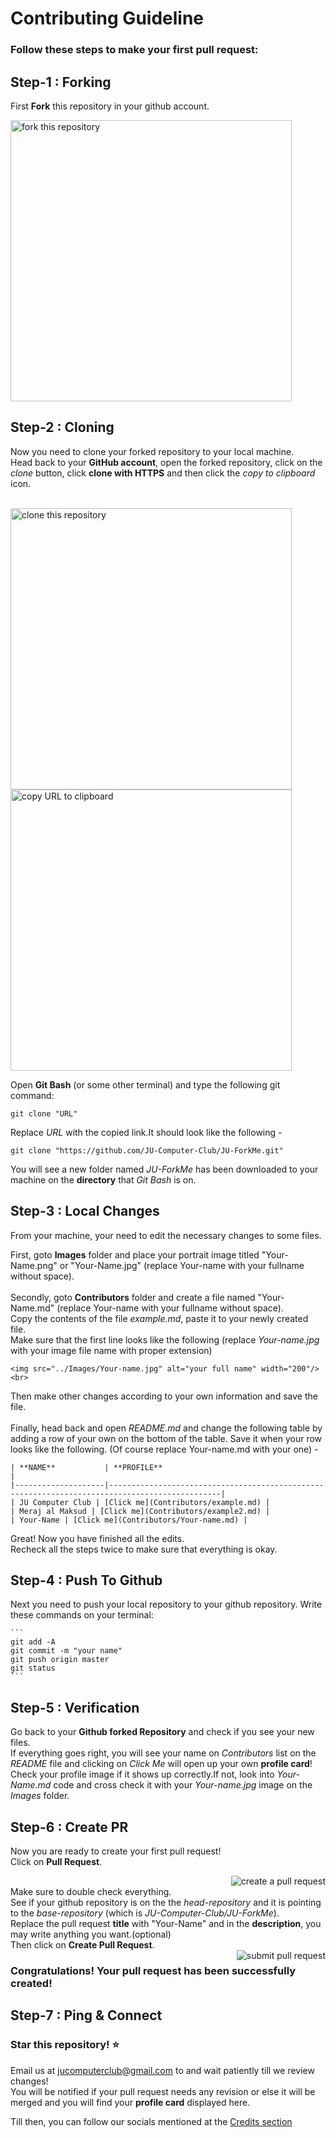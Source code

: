 #  Contributing Guideline

### Follow these steps to make your first pull request:

## Step-1 : Forking
First **Fork** this repository in your github account. 

<img width="450" src="howto/fork.png" alt="fork this repository" align="center"/>

## Step-2 : Cloning
Now you need to clone your forked repository to your local machine. <br>
Head back to your **GitHub account**, open the forked repository, click on the *clone* button, click **clone with HTTPS** and then click the *copy to clipboard* icon.

<br>
<img width="450" src="howto/clone.png" alt="clone this repository" /> <br>

<img width="450" src="howto/copy-to-clipboard.png" alt="copy URL to clipboard"/>

Open **Git Bash** (or some other terminal) and type the following git command:

```
git clone "URL"
```
Replace *URL* with the copied link.It should look like the following -
```
git clone "https://github.com/JU-Computer-Club/JU-ForkMe.git"
```
You will see a new folder named *JU-ForkMe* has been downloaded to your machine on the **directory** that *Git Bash* is on.

## Step-3 : Local Changes
From your machine, your need to edit the necessary changes to some files. <br>

First, goto **Images** folder and place your portrait image titled "Your-Name.png" or "Your-Name.jpg" (replace Your-name with your fullname without space).
<br><br>Secondly, goto **Contributors** folder and create a file named "Your-Name.md" (replace Your-name with your fullname without space).
<br> Copy the contents of the file *example.md*, paste it to your newly created file. 
<br> Make sure that the first line looks like the following (replace *Your-name.jpg* with your image file name with proper extension) 
```
<img src="../Images/Your-name.jpg" alt="your full name" width="200"/> <br>
```
Then make other changes according to your own information and save the file.
<br><br>Finally, head back and open *README.md* and change the following table by adding a row of your own on the bottom of the table. Save it when your row looks like the following. (Of course replace Your-name.md with your one) -

```
| **NAME**           | **PROFILE**                                                                                   |
|--------------------|-----------------------------------------------------------------------------------------------|
| JU Computer Club | [Click me](Contributors/example.md) |
| Meraj al Maksud | [Click me](Contributors/example2.md) |
| Your-Name | [Click me](Contributors/Your-name.md) |
```
Great! Now you have finished all the edits. <br>
Recheck all the steps twice to make sure that everything is okay. <br>

## Step-4 : Push To Github
Next you need to push your local repository to your github repository. Write these commands on your terminal:

    ```
    git add -A
    git commit -m "your name"
    git push origin master
    git status
    ```
## Step-5 : Verification
Go back to your **Github forked Repository** and check if you see your new files.<br>
If everything goes right, you will see your name on *Contributors* list on the *README* file and clicking on *Click Me* will open up your own **profile card**! <br>
Check your profile image if it shows up correctly.If not, look into *Your-Name.md* code and cross check it with your *Your-name.jpg* image on the *Images* folder. 

## Step-6 : Create PR
Now you are ready to create your first pull request! <br>
Click on **Pull Request**.

<img style="float: right;" src="howto/compare.png" alt="create a pull request" />

<br>Make sure to double check everything.
<br>See if your github repository is on the the *head-repository* and it is pointing to the *base-repository* (which is *JU-Computer-Club/JU-ForkMe*).
<br> Replace the pull request **title** with "Your-Name" and in the **description**, you may write anything you want.(optional) <br>
Then click on **Create Pull Request**. <br>
<img style="float: right;" src="howto/pull-request.png" alt="submit pull request" />

### Congratulations! Your pull request has been successfully created!

## Step-7 : Ping & Connect
### Star this repository! :star: <br>
Email us at jucomputerclub@gmail.com to and wait patiently till we review changes! <br>
You will be notified if your pull request needs any revision or else it will be merged and you will find your **profile card** displayed here.

Till then, you can follow our socials mentioned at the [Credits section](https://github.com/JU-Computer-Club/JU-ForkMe#credits) 

